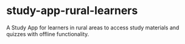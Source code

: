 # study-app-rural-learners
A Study App for learners in rural areas to access study materials and quizzes with offline functionality.
